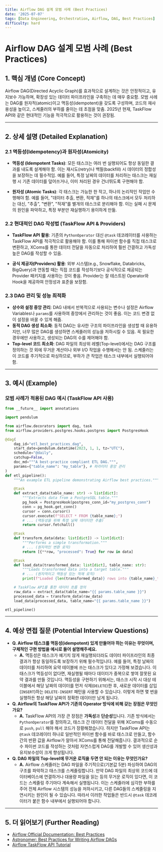 ```yaml
---
title: Airflow DAG 설계 모범 사례 (Best Practices)
date: '2025-07-07'
tags: [Data Engineering, Orchestration, Airflow, DAG, Best Practices]
difficulty: hard
---
```


# Airflow DAG 설계 모범 사례 (Best Practices)

## 1. 핵심 개념 (Core Concept)

Airflow DAG(Directed Acyclic Graph)를 효과적으로 설계하는 것은 안정적이고, 유지보수 가능하며, 확장성 있는 데이터 파이프라인을 구축하는 데 매우 중요함. 모범 사례는 DAG를 원자적(atomic)이고 멱등성(idempotent)을 갖도록 구성하며, 코드의 재사용성을 높이고, 스케줄러의 부하를 줄이는 데 초점을 맞춤. 2025년 현재, TaskFlow API와 같은 현대적인 기능을 적극적으로 활용하는 것이 권장됨.

______________________________________________________________________

## 2. 상세 설명 (Detailed Explanation)

### 2.1 멱등성(Idempotency)과 원자성(Atomicity)

- **멱등성 (Idempotent Tasks)**: 모든 태스크는 여러 번 실행되어도 항상 동일한 결과를 내도록 설계해야 함. 이는 재시도(retry)나 백필(backfill) 시 데이터의 정합성을 보장하는 데 필수적임. 예를 들어, 특정 날짜의 데이터를 처리하는 태스크는 재실행 시 기존 데이터를 덮어쓰거나, 이미 처리된 경우 건너뛰도록 구현해야 함.

- **원자성 (Atomic Tasks)**: 각 태스크는 가능한 한 작고, 하나의 논리적인 작업만 수행해야 함. 예를 들어, "데이터 추출, 변환, 적재"를 하나의 태스크에서 모두 처리하는 대신, "추출", "변환", "적재"를 별개의 태스크로 분리해야 함. 이는 실패 시 문제의 원인을 파악하고, 특정 부분만 재실행하기 용이하게 만듦.

### 2.2 현대적인 DAG 작성법 (TaskFlow API & Providers)

- **TaskFlow API 활용**: 기존의 `PythonOperator` 대신 `@task` 데코레이터를 사용하는 TaskFlow API를 적극적으로 활용해야 함. 이를 통해 파이썬 함수를 직접 태스크로 변환하고, XComs를 통한 데이터 전달을 자동으로 처리하여 훨씬 간결하고 가독성 높은 DAG를 작성할 수 있음.

- **공식 제공자(Providers) 활용**: 외부 시스템(e.g., Snowflake, Databricks, BigQuery)과 연동할 때는 직접 코드를 작성하기보다 공식적으로 제공되는 Provider 패키지를 사용하는 것이 좋음. Provider는 잘 테스트된 Operator와 Hook을 제공하여 안정성과 표준을 보장함.

### 2.3 DAG 관리 및 성능 최적화

- **상수와 설정 중앙 관리**: DAG 내에서 반복적으로 사용되는 변수나 설정은 Airflow Variables나 `params`를 사용하여 중앙에서 관리하는 것이 좋음. 이는 코드 변경 없이 설정을 바꿀 수 있게 해줌.
- **동적 DAG 생성 최소화**: 동적 DAG는 유사한 구조의 파이프라인을 생성할 때 유용하지만, 너무 많은 DAG를 생성하면 스케줄러의 성능을 저하시킬 수 있음. 꼭 필요한 경우에만 사용하고, 생성되는 DAG의 수를 제어해야 함.
- **Top-level 코드 최소화**: DAG 파일의 최상위 레벨(Top-level)에서는 DAG 구조를 정의하는 것 외에 무거운 계산이나 외부 I/O 작업을 수행해서는 안 됨. 스케줄러는 이 코드를 주기적으로 파싱하므로, 부하가 큰 작업은 태스크 내부에서 실행되어야 함.

______________________________________________________________________

## 3. 예시 (Example)

### 모범 사례가 적용된 DAG 예시 (TaskFlow API 사용)

```python
from __future__ import annotations

import pendulum

from airflow.decorators import dag, task
from airflow.providers.postgres.hooks.postgres import PostgresHook

@dag(
    dag_id="etl_best_practices_dag",
    start_date=pendulum.datetime(2023, 1, 1, tz="UTC"),
    schedule="@daily",
    catchup=False,
    doc_md="""A best-practice compliant ETL DAG.""",
    params={"table_name": "my_table"}, # 파라미터 중앙 관리
)
def etl_pipeline():
    """An example ETL pipeline demonstrating Airflow best practices."""

    @task
    def extract_data(table_name: str) -> list[dict]:
        """Extracts data from a PostgreSQL table."""
        pg_hook = PostgresHook(postgres_conn_id="my_postgres_conn")
        conn = pg_hook.get_conn()
        cursor = conn.cursor()
        cursor.execute(f"SELECT * FROM {table_name};")
        # ... (멱등성을 위해 특정 날짜 데이터만 추출)
        return cursor.fetchall()

    @task
    def transform_data(data: list[dict]) -> list[dict]:
        """Performs a simple transformation."""
        # ... (원자적인 변환 로직)
        return [{**row, "processed": True} for row in data]

    @task
    def load_data(transformed_data: list[dict], table_name: str):
        """Loads transformed data into a target table."""
        # ... (원자적이고 멱등성 있는 적재 로직)
        print(f"Loaded {len(transformed_data)} rows into {table_name}_target.")

    # TaskFlow API를 통한 데이터 흐름 정의
    raw_data = extract_data(table_name="{{ params.table_name }}")
    processed_data = transform_data(raw_data)
    load_data(processed_data, table_name="{{ params.table_name }}")

etl_pipeline()
```

______________________________________________________________________

## 4. 예상 면접 질문 (Potential Interview Questions)

- **Q. Airflow 태스크를 멱등성(idempotent) 있게 만들어야 하는 이유는 무엇이며, 구체적인 구현 방법을 예시로 들어 설명해주세요.**
  - **A.** 멱등성은 태스크가 예기치 않게 재실행되더라도 데이터 파이프라인의 최종 결과가 항상 동일하도록 보장하기 위해 필수적입니다. 예를 들어, 특정 날짜의 데이터를 처리하여 요약 테이블에 쓰는 태스크가 있다고 가정해 보겠습니다. 이 태스크가 멱등성이 없다면, 재실행될 때마다 데이터가 중복으로 쌓여 잘못된 요약 결과를 만들 것입니다. 멱등성을 구현하기 위해서는, 태스크 시작 시 대상 테이블에서 해당 날짜의 데이터를 먼저 삭제(`DELETE`)한 후, 새로운 데이터를 삽입(`INSERT`)하는 `DELETE-INSERT` 패턴을 사용할 수 있습니다. 이렇게 하면 몇 번을 실행하든 항상 해당 날짜의 정확한 데이터만 남게 됩니다.
- **Q. Airflow의 TaskFlow API가 기존의 Operator 방식에 비해 갖는 장점은 무엇인가요?**
  - **A.** TaskFlow API의 가장 큰 장점은 **가독성**과 **단순성**입니다. 기존 방식에서는 `PythonOperator`를 정의하고, 태스크 간 데이터 전달을 위해 XComs를 수동으로 `push`, `pull` 해야 해서 코드가 장황해졌습니다. 하지만 TaskFlow API는 `@task` 데코레이터 하나로 일반적인 파이썬 함수를 바로 태스크로 만들고, 함수 간의 반환 값을 Airflow가 알아서 XComs를 통해 전달해줍니다. 결과적으로 순수 파이썬 코드를 작성하는 것처럼 자연스럽게 DAG를 개발할 수 있어 생산성과 유지보수성이 크게 향상됩니다.
- **Q. DAG 파일의 Top-level에 무거운 로직을 두면 안 되는 이유는 무엇인가요?**
  - **A.** Airflow 스케줄러는 DAG 파일을 주기적으로(기본값 5분) 파싱하여 DAG의 구조를 파악하고 태스크를 스케줄링합니다. 만약 DAG 파일의 최상위 코드에 데이터베이스에 연결하거나 대용량 파일을 읽는 등의 무거운 로직이 있다면, 이 코드는 스케줄링 주기마다 계속해서 실행됩니다. 이는 스케줄러에 심각한 부하를 주어 전체 Airflow 시스템의 성능을 저하시키고, 다른 DAG들의 스케줄링을 지연시키는 원인이 될 수 있습니다. 따라서 이러한 작업들은 반드시 `@task` 데코레이터가 붙은 함수 내부에서 실행되어야 합니다.

______________________________________________________________________

## 5. 더 읽어보기 (Further Reading)

- [Airflow Official Documentation: Best Practices](https://airflow.apache.org/docs/apache-airflow/stable/best-practices.html)
- [Astronomer: Best Practices for Writing Airflow DAGs](https://www.astronomer.io/guides/dag-best-practices/)
- [Airflow TaskFlow API Tutorial](https://airflow.apache.org/docs/apache-airflow/stable/tutorial/taskflow.html)
